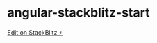 # angular-stackblitz-start

[Edit on StackBlitz ⚡️](https://stackblitz.com/edit/angular-stackblitz-start)